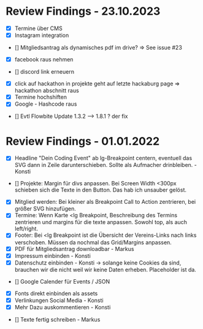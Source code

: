 # Review Findings - 23.10.2023

- [x] Termine über CMS
- [x] Instagram integration
- [] Mitgliedsantrag als dynamisches pdf im drive? => See issue #23
- [x] facebook raus nehmen
- [] discord link erneuern
- [x] click auf hackathon in projekte geht auf letzte hackaburg page => hackathon abschnitt raus
- [x] Termine hochshiften
- [x] Google - Hashcode raus
- [] Evtl Flowbite Update 1.3.2 --> 1.8.1 ? der fix

# Review Findings - 01.01.2022

- [x] Headline "Dein Coding Event" ab lg-Breakpoint centern, eventuell das SVG dann in Zeile darunterschieben. Sollte als Aufmacher drinbleiben. - Konsti
- [] Projekte: Margin für divs anpassen. Bei Screen Width <300px schieben sich die Texte in den Button. Das hab ich unsauber gelöst.
- [x] Mitglied werden: Bei kleiner als Breakpoint Call to Action zentrieren, bei größer SVG hinzufügen.
- [x] Termine: Wenn Karte <lg Breakpoint, Beschreibung des Termins zentrieren und margins für die texte anpassen. Sowohl top, als auch left/right.
- [x] Footer: Bei <lg Breakpoint ist die Übersicht der Vereins-Links nach links verschoben. Müssen da nochmal das Grid/Margins anpassen.
- [x] PDF für Mitgliedsantrag downloadbar - Markus
- [x] Impressum einbinden - Konsti
- [x] Datenschutz einbinden - Konsti -> solange keine Cookies da sind, brauchen wir die nicht weil wir keine Daten erheben. Placeholder ist da.
- [] Google Calender für Events / JSON
- [x] Fonts direkt einbinden als assets
- [x] Verlinkungen Social Media - Konsti
- [x] Mehr Dazu auskommentieren - Konsti
- [] Texte fertig schreiben - Markus
